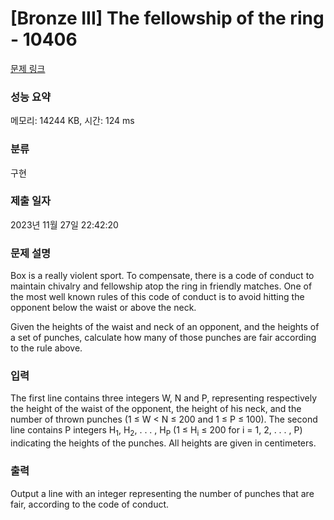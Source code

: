 # [Bronze III] The fellowship of the ring - 10406 

[문제 링크](https://www.acmicpc.net/problem/10406) 

### 성능 요약

메모리: 14244 KB, 시간: 124 ms

### 분류

구현

### 제출 일자

2023년 11월 27일 22:42:20

### 문제 설명

<p>Box is a really violent sport. To compensate, there is a code of conduct to maintain chivalry and fellowship atop the ring in friendly matches. One of the most well known rules of this code of conduct is to avoid hitting the opponent below the waist or above the neck.</p>

<p>Given the heights of the waist and neck of an opponent, and the heights of a set of punches, calculate how many of those punches are fair according to the rule above.</p>

### 입력 

 <p>The first line contains three integers W, N and P, representing respectively the height of the waist of the opponent, the height of his neck, and the number of thrown punches (1 ≤ W < N ≤ 200 and 1 ≤ P ≤ 100). The second line contains P integers H<sub>1</sub>, H<sub>2</sub>, . . . , H<sub>P</sub> (1 ≤ H<sub>i</sub> ≤ 200 for i = 1, 2, . . . , P) indicating the heights of the punches. All heights are given in centimeters.</p>

### 출력 

 <p>Output a line with an integer representing the number of punches that are fair, according to the code of conduct.</p>

